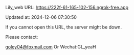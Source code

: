 Lily_web URL: https://222f-61-165-102-156.ngrok-free.app

Updated at: 2024-12-06 07:30:50

If you cannot open this URL, the server might be down.

Please contact: 

goley04@foxmail.com Or Wechat:GL_yeaH